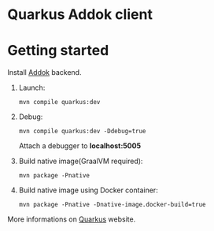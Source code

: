 # Quarkus Addok client

# Getting started
Install [Addok](https://github.com/etalab/addok-docker) backend.

1. Launch:

    ```console
    mvn compile quarkus:dev
    ```
2. Debug:

    ```console
    mvn compile quarkus:dev -Ddebug=true
    ```
    Attach a debugger to **localhost:5005**

3. Build native image(GraalVM required):
    ```console
    mvn package -Pnative
    ```
4. Build native image using Docker container:
    ```console
    mvn package -Pnative -Dnative-image.docker-build=true
    ```

More informations on [Quarkus](https://github.com/etalab/addok-docker) website.
